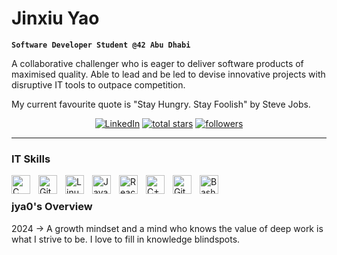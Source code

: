 # Jinxiu Yao

**`Software Developer Student @42 Abu Dhabi`**

A collaborative challenger who is eager to deliver software products of maximised quality. Able to lead and be led to devise innovative projects with disruptive IT tools to outpace competition.

My current favourite quote is "Stay Hungry. Stay Foolish" by Steve Jobs.

<!-- Social badges section -->
<!-- Badges with custom icons - https://github.com/DenverCoder1/custom-icon-badges -->
<!-- View counter - https://github.com/DenverCoder1/Simple-View-Counter -->
<p align="center">
	<a href="https://www.linkedin.com/in/jinxiuyao/"><img alt="LinkedIn" title="My LinkedIn Page" src="https://img.shields.io/badge/LinkedIn-0077B5?style=for-the-badge&logo=linkedin&logoColor=white"/></a>
  <a href="https://github.com/jya0?tab=repositories&sort=stargazers">
    <img alt="total stars" title="Total stars on GitHub" src="https://custom-icon-badges.demolab.com/github/stars/jya0?color=55960c&style=for-the-badge&labelColor=488207&logo=star"/></a>
  <a href="https://github.com/jya0?tab=followers">
    <img alt="followers" title="Follow me on Github" src="https://custom-icon-badges.demolab.com/github/followers/jya0?color=236ad3&labelColor=1155ba&style=for-the-badge&logo=person-add&label=Follow&logoColor=white"/></a>
</p>

---

### IT Skills
<img align="left" alt="C" width="30px" style="padding-right:10px;" src="https://cdn.jsdelivr.net/gh/devicons/devicon/icons/c/c-line.svg" />
<img align="left" alt="Git" width="30px" style="padding-right:10px;" src="https://cdn.jsdelivr.net/gh/devicons/devicon/icons/git/git-original.svg" />
<img align="left" alt="Linux" width="30px" style="padding-right:10px;" src="https://cdn.jsdelivr.net/gh/devicons/devicon/icons/linux/linux-original.svg" />
<img align="left" alt="JavaScript" width="30px" style="padding-right:10px;" src="https://cdn.jsdelivr.net/gh/devicons/devicon/icons/javascript/javascript-plain.svg" />
<img align="left" alt="React" width="30px" style="padding-right:10px;" src="https://cdn.jsdelivr.net/gh/devicons/devicon/icons/react/react-original.svg" />
<img align="left" alt="C++" width="30px" style="padding-right:10px;" src="https://cdn.jsdelivr.net/gh/devicons/devicon/icons/cplusplus/cplusplus-line.svg" />
<img align="left" alt="GitHub" width="30px" style="padding-right:10px;" src="https://cdn.jsdelivr.net/gh/devicons/devicon/icons/github/github-original.svg" />
<img align="left" alt="Bash" width="30px" style="padding-right:10px;" src="https://cdn.jsdelivr.net/gh/devicons/devicon/icons/bash/bash-original.svg" />
<br />

<!---
#

###	Stats
![jya0's GitHub stats](https://github-readme-stats.vercel.app/api?username=jya0&show_icons=true&theme=gotham)

#
-->

[//]: <details>
	<summary><h3>jya0's Overview</h3></summary>
		2024 ->
		A growth mindset and a mind who knows the value of deep work is what I strive to be.
		I love to fill in knowledge blindspots.
